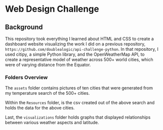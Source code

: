 # Web Design Challenge

## Background
This repository took everything I learned about HTML and CSS to create a dashboard website visualizing the work I did on a previous repository, `https://github.com/doublealogic/api-challenge-python`. In that repository, I used  citipy, a simple Python library, and the OpenWeatherMap API, to create a representative model of weather across 500+ world cities, which were of varying distance from the Equator.

### Folders Overview
The `assets` folder contains pictures of ten cities that were generated from my temperature search of the 500+ cities.

Within the `Resources` folder, is the csv created out of the above search and holds the data for the above cities.

Last, the `visualizations` folder holds graphs that displayed relationships between various weather aspects and latitude.